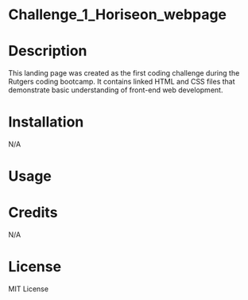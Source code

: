 # Challenge_1_Horiseon_webpage

# Description
This landing page was created as the first coding challenge during the Rutgers coding bootcamp. It contains linked HTML and CSS files that demonstrate basic understanding of front-end web development.

# Installation
N/A

# Usage


# Credits
N/A

# License
MIT License
